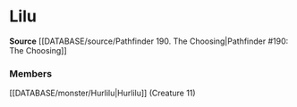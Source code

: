 ﻿---
creature_family: Lilu
id: '336'
name: Lilu
rarity: Common
rus_type_level: null
source: '[[DATABASE/source/Pathfinder 190. The Choosing|Pathfinder #190: The Choosing]]'
trait: null
type: Creature Family

---
# Lilu

**Source** [[DATABASE/source/Pathfinder 190. The Choosing|Pathfinder #190: The Choosing]]

### Members

[[DATABASE/monster/Hurlilu|Hurlilu]] (Creature 11)